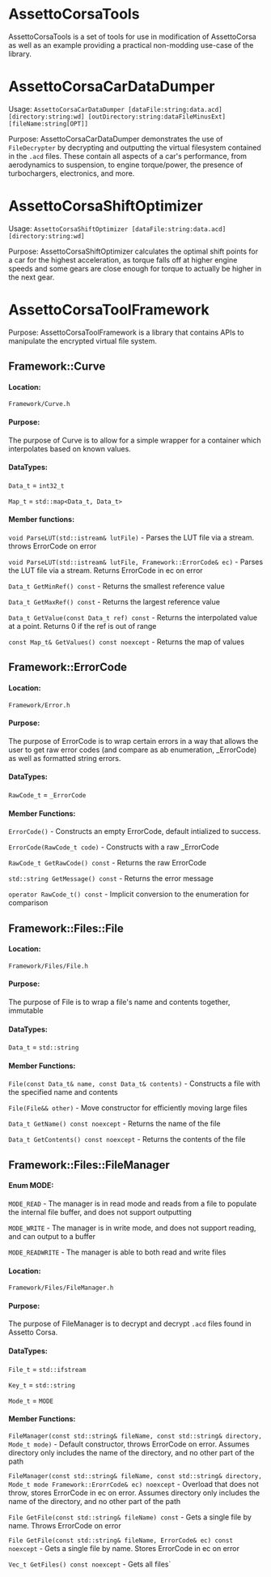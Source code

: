 # AssettoCorsaTools
AssettoCorsaTools is a set of tools for use in modification of AssettoCorsa as well as an example providing a practical non-modding use-case of the library.
# AssettoCorsaCarDataDumper
Usage: `AssettoCorsaCarDataDumper [dataFile:string:data.acd] [directory:string:wd] [outDirectory:string:dataFileMinusExt] [fileName:string[OPT]]`

Purpose: AssettoCorsaCarDataDumper demonstrates the use of `FileDecrypter` by decrypting and outputting the virtual filesystem contained in the `.acd` files. These contain all aspects of a car's performance, from aerodynamics to suspension, to engine torque/power, the presence of turbochargers, electronics, and more.

# AssettoCorsaShiftOptimizer
Usage: `AssettoCorsaShiftOptimizer [dataFile:string:data.acd] [directory:string:wd]`

Purpose: AssettoCorsaShiftOptimizer calculates the optimal shift points for a car for the highest acceleration, as torque falls off at higher engine speeds and some gears are close enough for torque to actually be higher in the next gear.

# AssettoCorsaToolFramework
Purpose: AssettoCorsaToolFramework is a library that contains APIs to manipulate the encrypted virtual file system.

## Framework::Curve
#### Location:
`Framework/Curve.h`
#### Purpose:
The purpose of Curve is to allow for a simple wrapper for a container which interpolates based on known values.
#### DataTypes: 
`Data_t` = `int32_t`

`Map_t` = `std::map<Data_t, Data_t>`
#### Member functions:
`void ParseLUT(std::istream& lutFile)` - Parses the LUT file via a stream. throws ErrorCode on error

`void ParseLUT(std::istream& lutFile, Framework::ErrorCode& ec)` - Parses the LUT file via a stream. Returns ErrorCode in ec on error

`Data_t GetMinRef() const` - Returns the smallest reference value

`Data_t GetMaxRef() const` - Returns the largest reference value

`Data_t GetValue(const Data_t ref) const` - Returns the interpolated value at a point. Returns 0 if the ref is out of range

`const Map_t& GetValues() const noexcept` - Returns the map of values
## Framework::ErrorCode
#### Location:
`Framework/Error.h`
#### Purpose:
The purpose of ErrorCode is to wrap certain errors in a way that allows the user to get raw error codes (and compare as ab enumeration, _ErrorCode) as well as formatted string errors.
#### DataTypes:
`RawCode_t` = `_ErrorCode`
#### Member Functions:
`ErrorCode()` - Constructs an empty ErrorCode, default intialized to success.

`ErrorCode(RawCode_t code)` - Constructs with a raw _ErrorCode

`RawCode_t GetRawCode() const` - Returns the raw ErrorCode

`std::string GetMessage() const` - Returns the error message

`operator RawCode_t() const` - Implicit conversion to the enumeration for comparison
## Framework::Files::File
#### Location:
`Framework/Files/File.h`
#### Purpose:
The purpose of File is to wrap a file's name and contents together, immutable
#### DataTypes:
`Data_t` = `std::string`
#### Member Functions:
`File(const Data_t& name, const Data_t& contents)` - Constructs a file with the specified name and contents

`File(File&& other)` - Move constructor for efficiently moving large files

`Data_t GetName() const noexcept` - Returns the name of the file

`Data_t GetContents() const noexcept` - Returns the contents of the file
## Framework::Files::FileManager
#### Enum MODE:
`MODE_READ` - The manager is in read mode and reads from a file to populate the internal file buffer, and does not support outputting

`MODE_WRITE` - The manager is in write mode, and does not support reading, and can output to a buffer

`MODE_READWRITE` - The manager is able to both read and write files
#### Location:
`Framework/Files/FileManager.h`
#### Purpose:
The purpose of FileManager is to decrypt and decrypt `.acd` files found in Assetto Corsa.
#### DataTypes:
`File_t` = `std::ifstream`

`Key_t` = `std::string`

`Mode_t` = `MODE`
#### Member Functions:
`FileManager(const std::string& fileName, const std::string& directory, Mode_t mode)` - Default constructor, throws ErrorCode on error. Assumes directory only includes the name of the directory, and no other part of the path

`FileManager(const std::string& fileName, const std::string& directory, Mode_t mode Framework::ErorrCode& ec) noexcept` - Overload that does not throw, stores ErrorCode in ec on error. Assumes directory only includes the name of the directory, and no other part of the path

`File GetFile(const std::string& fileName) const` - Gets a single file by name. Throws ErrorCode on error

`File GetFile(const std::string& fileName, ErrorCode& ec) const noexcept` - Gets a single file by name. Stores ErrorCode in ec on error

`Vec_t GetFiles() const noexcept` - Gets all files`